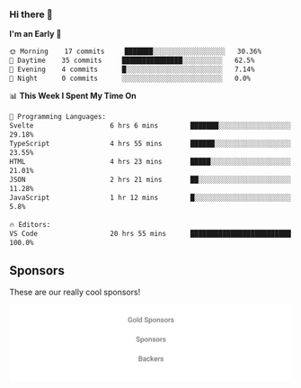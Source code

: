 ### Hi there 👋

<!--
**alexanderniebuhr/alexanderniebuhr** is a ✨ _special_ ✨ repository because its `README.md` (this file) appears on your GitHub profile.

Here are some ideas to get you started:

- 🔭 I’m currently working on ...
- 🌱 I’m currently learning ...
- 👯 I’m looking to collaborate on ...
- 🤔 I’m looking for help with ...
- 💬 Ask me about ...
- 📫 How to reach me: ...
- 😄 Pronouns: ...
- ⚡ Fun fact: ...
-->

<!--START_SECTION:waka-->
**I'm an Early 🐤** 

```text
🌞 Morning    17 commits     ███████░░░░░░░░░░░░░░░░░░   30.36% 
🌆 Daytime    35 commits     ███████████████░░░░░░░░░░   62.5% 
🌃 Evening    4 commits      █░░░░░░░░░░░░░░░░░░░░░░░░   7.14% 
🌙 Night      0 commits      ░░░░░░░░░░░░░░░░░░░░░░░░░   0.0%

```


📊 **This Week I Spent My Time On** 

```text
💬 Programming Languages: 
Svelte                   6 hrs 6 mins        ███████░░░░░░░░░░░░░░░░░░   29.18% 
TypeScript               4 hrs 55 mins       ██████░░░░░░░░░░░░░░░░░░░   23.55% 
HTML                     4 hrs 23 mins       █████░░░░░░░░░░░░░░░░░░░░   21.01% 
JSON                     2 hrs 21 mins       ██░░░░░░░░░░░░░░░░░░░░░░░   11.28% 
JavaScript               1 hr 12 mins        █░░░░░░░░░░░░░░░░░░░░░░░░   5.8%

🔥 Editors: 
VS Code                  20 hrs 55 mins      █████████████████████████   100.0%

```


<!--END_SECTION:waka-->

## Sponsors

These are our really cool sponsors!

<!-- sponsors -->

<!-- sponsors -->

<p align="center">
  <a href="https://github.com/sponsors/alexanderniebuhr">
    <img src='./sponsors.svg'/>
  </a>
</p>

